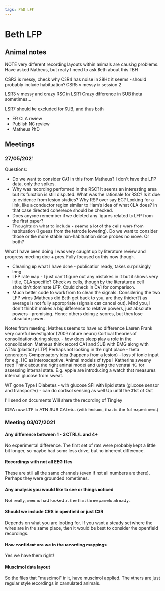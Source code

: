 ```yaml
---
tags: PhD LFP
---
```



# Beth LFP

## Animal notes

NOTE very different recording layouts within animals are causing problems. Have asked Matheus, but really I need to ask Beth about this TBH

CSR3 is messy, check why
CSR4 has noise in 28Hz it seems - should probably include habituation?
CSR5 v messy in session 2

LSR3 v messy and crazy RSC in LSR1
Crazy difference in SUB theta sometimes…

LSR7 should be excluded for SUB, and thus both

- ER CLA review
- Publish NC review
- Matheus PhD

## Meetings

### 27/05/2021

Questions:

- Do we want to consider CA1 in this from Matheus? I don't have the LFP data, only the spikes.
- Why was recording performed in the RSC? It seems an interesting area but its function is still disputed. What was the rationale for RSC? Is it due to evidence from lesion studies? Why RSP over say EC? Looking for a link, like a conductor region similar to Ham's idea of what CLA does? In that case directed coherence should be checked.
- Does anyone remember if we deleted any figures related to LFP from the first paper?
- Thoughts on what to include - seems a lot of the cells were from habituation (I guess from the tetrode lowering). Do we want to consider those or the more stable non-habituation since probes no move. Or both?

What I have been doing
I was very caught up by literature review and progress meeting doc + pres.
Fully focused on this now though.
- Cleaning up what I have done - publication ready, takes surprisingly long
- LFP rate map - I just can't figure out any mistakes in it but it shows very little, CLA specific? Check vs cells, though by the literature a cell shouldn't dominate LFP. Could check in CA1 for comparison.
- Much better code to work from to clean the signals. Considering the two LFP wires (Matheus did Beth get back to you, are they thicker?) as average is not fully appropriate (signals can cancel out). Mind you, I don't think it makes a big difference to relative powers, just absolute powers - promising. Hence others doing z-scores, but then lose absolute power.
	
Notes from meeting:
Matheus seems to have no difference
Lauren Frank very careful investigator (2009 nature neuro)
Cortical theories of consolidation during sleep. - how does sleep play a role in the consolidation.
Matheus think record CA1 and SUB with EMG along with ATNx (plasticity LTP)
Perhaps not looking in the right place - theta generators
Compensatory idea (happens from a lesion) - loss of tonic input for e.g.
HC as interosceptive.
Animal models of type I
Katherine sweeny reed
Think about the right animal model and using the ventral HC for assessing internal state.
E.g. Apple are introducing a watch that measures internal glucose from sweat.

WT gone
Type I Diabetes - with glucose
SFI with lipid state (glucose sensor and transporter) - can do cortisol sensing as well
Up until the 31st of Oct

I'll send on documents
Will share the recording of Tingley

IDEA now LTP in ATN SUB CA1 etc. (with lesions, that is the full experiment)

### Meeting 03/07/2021

#### Any difference between 1 - 3 CTRL/L and 4+
No experimental difference. The first set of rats were probably kept a little bit longer, so maybe had some less drive, but no inherent difference.

#### Recordings with not all EEG files
These are still all the same channels (even if not all numbers are there). Perhaps they were grounded sometimes.

#### Any analysis you would like to see or things noticed
Not really, seems had looked at the first three panels already.

#### Should we include CRS in openfield or just CSR
Depends on what you are looking for. If you want a steady set where the wires are in the same place, then it would be best to consider the openfield recordings.

#### How confident are we in the recording mappings
Yes we have them right!

#### Muscimol data layout
So the files that "muscimol" in it, have muscimol applied. The others are just regular style recordings in cannulated animals.
